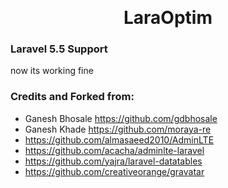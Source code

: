 <p align="center">
  <h1 align="center" style="margin-top:5px;">LaraOptim</h1>
</p>

### Laravel 5.5 Support
now its working fine

### Credits and Forked from:
- Ganesh Bhosale https://github.com/gdbhosale
- Ganesh Khade https://github.com/moraya-re
- https://github.com/almasaeed2010/AdminLTE
- https://github.com/acacha/adminlte-laravel
- https://github.com/yajra/laravel-datatables
- https://github.com/creativeorange/gravatar
